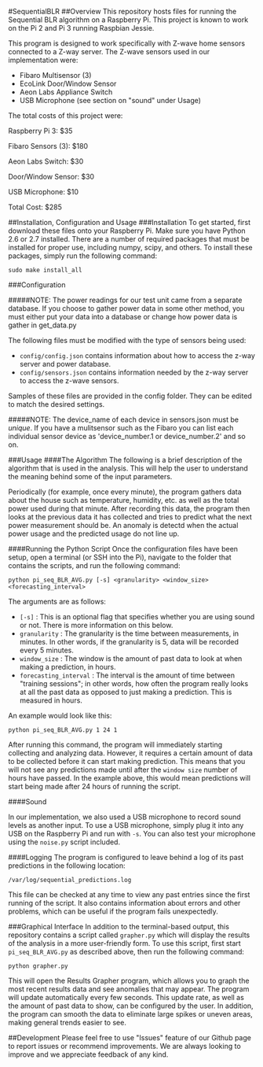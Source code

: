 #SequentialBLR
##Overview
This repository hosts files for running the Sequential BLR algorithm on a Raspberry Pi. This project is known to work on the Pi 2 and Pi 3 running Raspbian Jessie.

This program is designed to work specifically with Z-wave home sensors connected to a Z-way server. The Z-wave sensors used in our implementation were:

* Fibaro Multisensor (3)
* EcoLink Door/Window Sensor
* Aeon Labs Appliance Switch
* USB Microphone (see section on "sound" under Usage)

The total costs of this project were:

Raspberry Pi 3:      $35

Fibaro Sensors (3): $180

Aeon Labs Switch:    $30

Door/Window Sensor:  $30

USB Microphone:      $10

Total Cost:         $285

##Installation, Configuration and Usage
###Installation
To get started, first download these files onto your Raspberry Pi. Make sure you have Python 2.6 or 2.7 installed.
There are a number of required packages that must be installed for proper use, including numpy, scipy, and others. 
To install these packages, simply run the following command:

`sudo make install_all`

###Configuration

#####NOTE: The power readings for our test unit came from a separate database. If you choose to gather power data in some other method, you must either put your data into a database or change how power data is gather in get_data.py

The following files must be modified with the type of sensors being used:

* `config/config.json` contains information about how to access the z-way server and power database.
* `config/sensors.json` contains information needed by the z-way server to access the z-wave sensors.

Samples of these files are provided in the config folder. They can be edited to match the desired settings. 

#####NOTE: The device\_name of each device in sensors.json must be _unique_. If you have a mulitsensor such as the Fibaro you can list each individual sensor device as 'device_number.1 or device_number.2' and so on. 

###Usage
####The Algorithm
The following is a brief description of the algorithm that is used in the analysis. This will help the user to understand the meaning behind some of the input parameters.

Periodically (for example, once every minute), the program gathers data about the house such as temperature, humidity, etc. as well as the total power used during that minute. 
After recording this data, the program then looks at the previous data it has collected and tries to predict what the next power measurement should be. 
An anomaly is detectd when the actual power usage and the predicted usage do not line up. 


####Running the Python Script
Once the configuration files have been setup, open a terminal (or SSH into the Pi), navigate to the folder that contains the scripts, and run the following command:

`python pi_seq_BLR_AVG.py [-s] <granularity> <window_size> <forecasting_interval>`

The arguments are as follows:
* `[-s]` : This is an optional flag that specifies whether you are using sound or not. There is more information on this below.
* `granularity` : The granularity is the time between measurements, in minutes. In other words, if the granularity is 5, data will be recorded every 5 minutes.
* `window_size` : The window is the amount of past data to look at when making a prediction, in hours.
* `forecasting_interval` : The interval is the amount of time between "training sessions"; in other words, how often the program really looks at all the past data as opposed to just making a prediction. This is measured in hours.

An example would look like this:

`python pi_seq_BLR_AVG.py 1 24 1`

After running this command, the program will immediately starting collecting and analyzing data. 
However, it requires a certain amount of data to be collected before it can start making prediction.
This means that you will not see any predictions made until after the `window size` number of hours have passed.
In the example above, this would mean predictions will start being made after 24 hours of running the script.

####Sound

In our implementation, we also used a USB microphone to record sound levels as another input. To use a USB microphone, simply plug it into any USB on the Raspberry Pi and run with `-s`. You can also test your microphone using the `noise.py` script included.

####Logging
The program is configured to leave behind a log of its past predictions in the following location:

`/var/log/sequential_predictions.log`

This file can be checked at any time to view any past entries since the first running of the script.
It also contains information about errors and other problems, which can be useful if the program fails unexpectedly.

###Graphical Interface
In addition to the terminal-based output, this repository contains a script called `grapher.py` which will display the results of the analysis in a more user-friendly form.
To use this script, first start `pi_seq_BLR_AVG.py` as described above, then run the following command:

`python grapher.py`

This will open the Results Grapher program, which allows you to graph the most recent results data and see anomalies that may appear.
The program will update automatically every few seconds. 
This update rate, as well as the amount of past data to show, can be configured by the user.
In addition, the program can smooth the data to eliminate large spikes or uneven areas, making general trends easier to see.

##Development
Please feel free to use "Issues" feature of our Github page to report issues or recommend improvements.
We are always looking to improve and we appreciate feedback of any kind.


